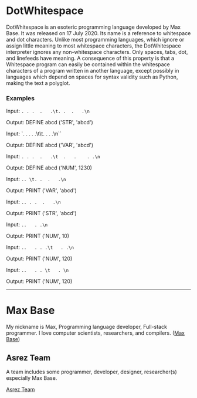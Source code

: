 # DotWhitespace

DotWhitespace is an esoteric programming language developed by Max Base. It was released on 17 July 2020. Its name is a reference to whitespace and dot characters. Unlike most programming languages, which ignore or assign little meaning to most whitespace characters, the DotWhitespace interpreter ignores any non-whitespace characters. Only spaces, tabs, dot, and linefeeds have meaning. A consequence of this property is that a Whitespace program can easily be contained within the whitespace characters of a program written in another language, except possibly in languages which depend on spaces for syntax validity such as Python, making the text a polyglot.

### Examples

Input: `. . .  .   .\t. .  .   .\n`

Output: DEFINE abcd ('STR', 'abcd')

Input: `. . .  .   .\t\t. .  .   .\n``

Output: DEFINE abcd ('VAR', 'abcd')

Input: `. . .  .   .\t  .   .    . .\n`

Output: DEFINE abcd ('NUM', 1230)

Input: `.. \t. .  .   .\n`

Output: PRINT ('VAR', 'abcd')

Input: `.. . .  .   .\n`

Output: PRINT ('STR', 'abcd')

Input: `..   . .\n`

Output: PRINT ('NUM', 10)

Input: `..   . . .\t   . .\n`

Output: PRINT ('NUM', 120)

Input: `..   . . \t   . \n`

Output: PRINT ('NUM', 120)

---------

# Max Base

My nickname is Max, Programming language developer, Full-stack programmer. I love computer scientists, researchers, and compilers. ([Max Base](https://maxbase.org/))

## Asrez Team

A team includes some programmer, developer, designer, researcher(s) especially Max Base.

[Asrez Team](https://www.asrez.com/)

